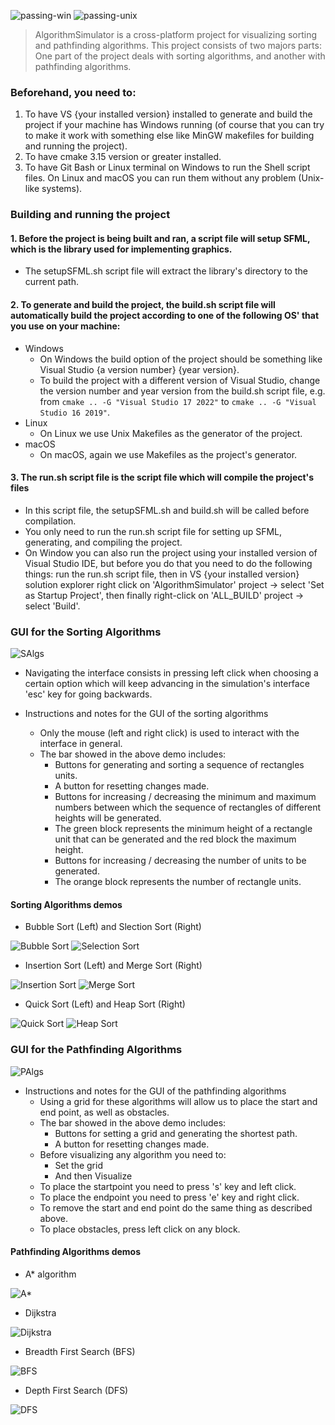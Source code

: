 ![passing-win](https://img.shields.io/badge/Visual%20Studio%2017%202022%20Windows%20build-passing-green?style=plastic&logo=appveyor) ![passing-unix](https://img.shields.io/badge/Unix%20Makefiles%20Linux%20and%20macOS%20build-passing-green?style=plastic&logo=appveyor)

> AlgorithmSimulator is a cross-platform project for visualizing sorting and pathfinding algorithms.
> This project consists of two majors parts: One part of the project deals with sorting algorithms, and another with pathfinding algorithms.

### Beforehand, you need to:

1. To have VS {your installed version} installed to generate and build the project if your machine has Windows running (of course that you can try to make it work with something else like MinGW makefiles for building and running the project).
2. To have cmake 3.15 version or greater installed.
3. To have Git Bash or Linux terminal on Windows to run the Shell script files. On Linux and macOS you can run them without any problem (Unix-like systems).


### Building and running the project 

#### 1. Before the project is being built and ran, a script file will setup SFML, which is the library used for implementing graphics. 
* The setupSFML.sh script file will extract the library's directory to the current path. 
#### 2. To generate and build the project, the build.sh script file will automatically build the project according to one of the following OS' that you use on your machine:
* Windows
	* On Windows the build option of the project should be something like Visual Studio {a version number} {year version}.
	* To build the project with a different version of Visual Studio, change the version number and year version from the build.sh script file, e.g. from `cmake .. -G "Visual Studio 17 2022"` to `cmake .. -G "Visual Studio 16 2019"`.
* Linux 
	* On Linux we use Unix Makefiles as the generator of the project.
* macOS
	* On macOS, again we use Makefiles as the project's generator.
#### 3. The run.sh script file is the script file which will compile the project's files
* In this script file, the setupSFML.sh and build.sh will be called before compilation.
* You only need to run the run.sh script file for setting up SFML, generating, and compiling the project.
* On Window you can also run the project using your installed version of Visual Studio IDE, but before you do that you need to do the following things: run the run.sh script file, then in VS {your installed version} solution explorer right click on 'AlgorithmSimulator' project -> select 'Set as Startup Project', then finally right-click on 'ALL_BUILD' project -> select 'Build'.  

### GUI for the Sorting Algorithms

![SAlgs](/media/generalDemo.gif)

* Navigating the interface consists in pressing left click when choosing a certain option which will keep advancing in the simulation's interface 'esc' key for going backwards.

* Instructions and notes for the GUI of the sorting algorithms
	* Only the mouse (left and right click) is used to interact with the interface in general.
	* The bar showed in the above demo includes:
		* Buttons for generating and sorting a sequence of rectangles units.
		* A button for resetting changes made.
		* Buttons for increasing / decreasing the minimum and maximum numbers between which the sequence of rectangles of different heights will be generated.
		* The green block represents the minimum height of a rectangle unit that can be generated and the red block the maximum height.
		* Buttons for increasing / decreasing the number of units to be generated.
		* The orange block represents the number of rectangle units.

#### Sorting Algorithms demos

* Bubble Sort (Left) and Slection Sort (Right)
 
![Bubble Sort](/media/bubbleSortDemo.gif) ![Selection Sort](/media/selectionSortDemo.gif)

* Insertion Sort (Left) and Merge Sort (Right)

![Insertion Sort](/media/insertionSortDemo.gif) ![Merge Sort](/media/mergeSortDemo.gif)

* Quick Sort (Left) and Heap Sort (Right)

![Quick Sort](/media/quickSortDemo.gif) ![Heap Sort](/media/heapSortDemo.gif)


### GUI for the Pathfinding Algorithms

![PAlgs](/media/palgsguiDemo.gif)

* Instructions and notes for the GUI of the pathfinding algorithms
	* Using a grid for these algorithms will allow us to place the start and end point, as well as obstacles.
	* The bar showed in the above demo includes:
		* Buttons for setting a grid and generating the shortest path.
		* A button for resetting changes made.
	* Before visualizing any algorithm you need to:
		* Set the grid
		* And then Visualize
	* To place the startpoint you need to press 's' key and left click.
	* To place the endpoint you need to press 'e' key and right click.
	* To remove the start and end point do the same thing as described above.
	* To place obstacles, press left click on any block.

#### Pathfinding Algorithms demos

* A* algorithm
 
![A*](/media/astarDemo.gif)

* Dijkstra

![Dijkstra](/media/dijkDemo.gif) 

* Breadth First Search (BFS)

![BFS](/media/bfsDemo.gif)

* Depth First Search (DFS)

![DFS](/media/dfsDemo.gif)
